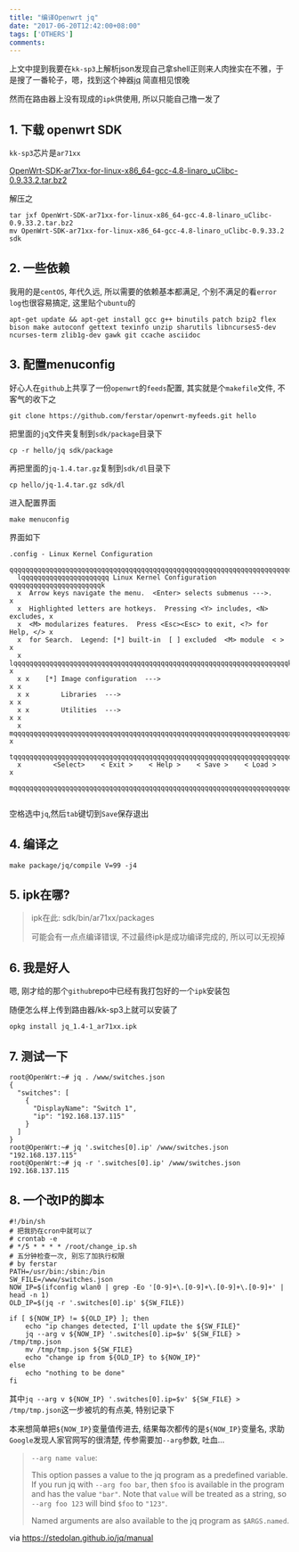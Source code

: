 ```yaml
---
title: "编译Openwrt jq"
date: "2017-06-20T12:42:00+08:00"
tags: ['OTHERS']
comments: 
---
```



上文中提到我要在`kk-sp3`上解析json发现自己拿shell正则来人肉挫实在不雅，于是搜了一番轮子，嗯，找到这个神器[jq](https://stedolan.github.io/jq/) 简直相见恨晚

然而在路由器上没有现成的`ipk`供使用, 所以只能自己撸一发了

## 1. 下载 openwrt SDK

`kk-sp3`芯片是`ar71xx`

[OpenWrt-SDK-ar71xx-for-linux-x86_64-gcc-4.8-linaro_uClibc-0.9.33.2.tar.bz2](https://downloads.openwrt.org/barrier_breaker/14.07/ar71xx/generic/OpenWrt-SDK-ar71xx-for-linux-x86_64-gcc-4.8-linaro_uClibc-0.9.33.2.tar.bz2)

解压之

```shell
tar jxf OpenWrt-SDK-ar71xx-for-linux-x86_64-gcc-4.8-linaro_uClibc-0.9.33.2.tar.bz2
mv OpenWrt-SDK-ar71xx-for-linux-x86_64-gcc-4.8-linaro_uClibc-0.9.33.2 sdk
```

## 2. 一些依赖

我用的是`centOS`, 年代久远, 所以需要的依赖基本都满足, 个别不满足的看`error log`也很容易搞定, 这里贴个`ubuntu`的

```shell
apt-get update && apt-get install gcc g++ binutils patch bzip2 flex bison make autoconf gettext texinfo unzip sharutils libncurses5-dev ncurses-term zlib1g-dev gawk git ccache asciidoc
```

## 3. 配置menuconfig

好心人在`github`上共享了一份`openwrt`的`feeds`配置, 其实就是个`makefile`文件, 不客气的收下之

```shell
git clone https://github.com/ferstar/openwrt-myfeeds.git hello
```

把里面的`jq`文件夹复制到`sdk/package`目录下

```shell
cp -r hello/jq sdk/package
```

再把里面的`jq-1.4.tar.gz`复制到`sdk/dl`目录下

```shell
cp hello/jq-1.4.tar.gz sdk/dl
```

进入配置界面

```shell
make menuconfig
```

界面如下

```shell
.config - Linux Kernel Configuration
 qqqqqqqqqqqqqqqqqqqqqqqqqqqqqqqqqqqqqqqqqqqqqqqqqqqqqqqqqqqqqqqqqqqqqqqqqqqqqq
  lqqqqqqqqqqqqqqqqqqqqqq Linux Kernel Configuration qqqqqqqqqqqqqqqqqqqqqqqk
  x  Arrow keys navigate the menu.  <Enter> selects submenus --->.          x  
  x  Highlighted letters are hotkeys.  Pressing <Y> includes, <N> excludes, x  
  x  <M> modularizes features.  Press <Esc><Esc> to exit, <?> for Help, </> x  
  x  for Search.  Legend: [*] built-in  [ ] excluded  <M> module  < >       x  
  x lqqqqqqqqqqqqqqqqqqqqqqqqqqqqqqqqqqqqqqqqqqqqqqqqqqqqqqqqqqqqqqqqqqqqqk x  
  x x    [*] Image configuration  --->                                    x x  
  x x        Libraries  --->                                              x x  
  x x        Utilities  --->                                              x x  
  x mqqqqqqqqqqqqqqqqqqqqqqqqqqqqqqqqqqqqqqqqqqqqqqqqqqqqqqqqqqqqqqqqqqqqqx x  
  tqqqqqqqqqqqqqqqqqqqqqqqqqqqqqqqqqqqqqqqqqqqqqqqqqqqqqqqqqqqqqqqqqqqqqqqqqu  
  x        <Select>    < Exit >    < Help >    < Save >    < Load >         x  
  mqqqqqqqqqqqqqqqqqqqqqqqqqqqqqqqqqqqqqqqqqqqqqqqqqqqqqqqqqqqqqqqqqqqqqqqqqj  
                                                                               
```

空格选中`jq`,然后`tab`键切到`Save`保存退出

## 4. 编译之

```shell
make package/jq/compile V=99 -j4
```

## 5. ipk在哪?

> ipk在此: sdk/bin/ar71xx/packages
>
> 可能会有一点点编译错误, 不过最终ipk是成功编译完成的, 所以可以无视掉

## 6. 我是好人

嗯, 刚才给的那个`github`repo中已经有我打包好的一个`ipk`安装包

随便怎么样上传到路由器/kk-sp3上就可以安装了

```shell
opkg install jq_1.4-1_ar71xx.ipk
```

## 7. 测试一下

```shell
root@OpenWrt:~# jq . /www/switches.json
{
  "switches": [
    {
      "DisplayName": "Switch 1",
      "ip": "192.168.137.115"
    }
  ]
}
root@OpenWrt:~# jq '.switches[0].ip' /www/switches.json
"192.168.137.115"
root@OpenWrt:~# jq -r '.switches[0].ip' /www/switches.json
192.168.137.115
```

## 8. 一个改IP的脚本

```shell
#!/bin/sh
# 把我扔在cron中就可以了
# crontab -e
# */5 * * * * /root/change_ip.sh
# 五分钟检查一次, 别忘了加执行权限
# by ferstar
PATH=/usr/bin:/sbin:/bin
SW_FILE=/www/switches.json
NOW_IP=$(ifconfig wlan0 | grep -Eo '[0-9]+\.[0-9]+\.[0-9]+\.[0-9]+' | head -n 1)
OLD_IP=$(jq -r '.switches[0].ip' ${SW_FILE})

if [ ${NOW_IP} != ${OLD_IP} ]; then
    echo "ip changes detected, I'll update the ${SW_FILE}"
    jq --arg v ${NOW_IP} '.switches[0].ip=$v' ${SW_FILE} > /tmp/tmp.json
    mv /tmp/tmp.json ${SW_FILE}
    echo "change ip from ${OLD_IP} to ${NOW_IP}"
else
    echo "nothing to be done"
fi
```

其中`jq --arg v ${NOW_IP} '.switches[0].ip=$v' ${SW_FILE} > /tmp/tmp.json`这一步被坑的有点美, 特别记录下

本来想简单把`${NOW_IP}`变量值传进去, 结果每次都传的是`${NOW_IP}`变量名, 求助`Google`发现人家官网写的很清楚, 传参需要加`--arg`参数, 吐血...

> `--arg name value`:
>
> This option passes a value to the jq program as a predefined variable. If you run jq with `--arg foo bar`, then `$foo` is available in the program and has the value `"bar"`. Note that `value` will be treated as a string, so `--arg foo 123` will bind `$foo` to `"123"`.
>
> Named arguments are also available to the jq program as `$ARGS.named`.

via <https://stedolan.github.io/jq/manual>